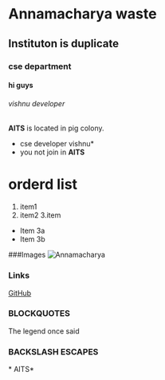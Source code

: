 # Annamacharya waste
## Instituton is duplicate
### cse department
#### hi guys
###### vishnu developer
 **AITS** is located in pig colony.
 * cse developer vishnu*
 * you not join in **AITS**
# orderd list
1. item1
2. item2
3.item
  * Item 3a
  * Item 3b
  
 ###Images
 ![Annamacharya](https://www.google.com/imgres?imgurl=https%3A%2F%2Fpeoplepill.com%2Fmedia%2Fpeople%2Fthumbs%2FT%2Ftallapaka-annamacharya.jpg)
 ### Links
 [GitHub](https://github.com/)
 ### BLOCKQUOTES
 The legend once said
 
 ### BACKSLASH ESCAPES
 \* AITS\*
